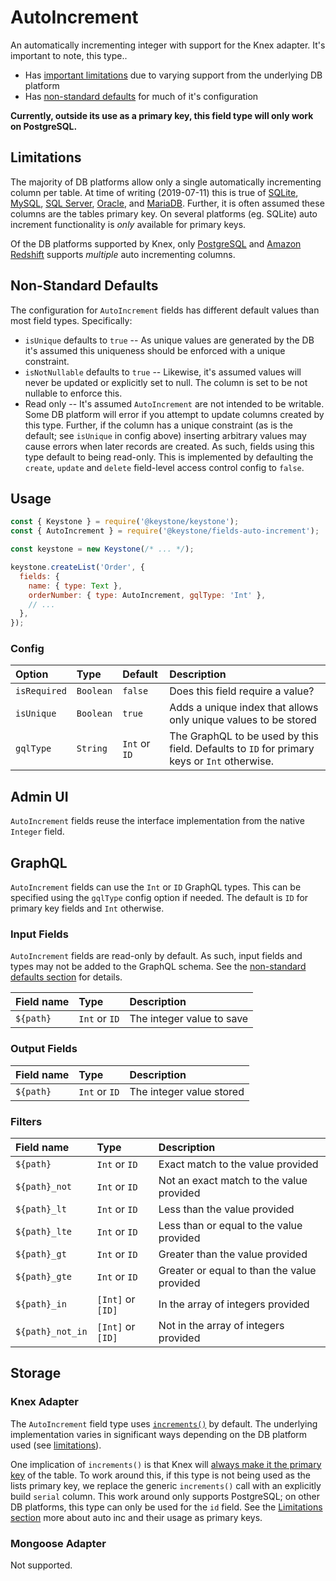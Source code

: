 <!--[meta]
section: api
subSection: field-types
title: AutoIncrement
[meta]-->

# AutoIncrement

An automatically incrementing integer with support for the Knex adapter.
It's important to note, this type..

- Has [important limitations](#limitations) due to varying support from the underlying DB platform
- Has [non-standard defaults](#non-standard-defaults) for much of it's configuration

**Currently, outside its use as a primary key, this field type will only work on PostgreSQL.**

## Limitations

The majority of DB platforms allow only a single automatically incrementing column per table.
At time of writing (2019-07-11) this is true of
[SQLite](https://www.sqlite.org/autoinc.html),
[MySQL](https://dev.mysql.com/doc/refman/8.0/en/example-auto-increment.html),
[SQL Server](https://docs.microsoft.com/en-us/sql/t-sql/statements/create-table-transact-sql-identity-property),
[Oracle](https://docs.oracle.com/database/121/SQLRF/statements_7002.htm#SQLRF55661), and
[MariaDB](https://mariadb.com/kb/en/library/auto_increment/).
Further, it is often assumed these columns are the tables primary key.
On several platforms (eg. SQLite) auto increment functionality is _only_ available for primary keys.

Of the DB platforms supported by Knex, only
[PostgreSQL](https://www.postgresql.org/docs/9.1/datatype-numeric.html#DATATYPE-SERIAL) and
[Amazon Redshift](https://docs.aws.amazon.com/redshift/latest/dg/r_CREATE_TABLE_NEW.html#identity-clause)
supports _multiple_ auto incrementing columns.

## Non-Standard Defaults

The configuration for `AutoIncrement` fields has different default values than most field types.
Specifically:

- `isUnique` defaults to `true` --
  As unique values are generated by the DB it's assumed this uniqueness should be enforced with a unique constraint.
- `isNotNullable` defaults to `true` --
  Likewise, it's assumed values will never be updated or explicitly set to null.
  The column is set to be not nullable to enforce this.
- Read only --
  It's assumed `AutoIncrement` are not intended to be writable.
  Some DB platform will error if you attempt to update columns created by this type.
  Further, if the column has a unique constraint (as is the default; see `isUnique` in config above)
  inserting arbitrary values may cause errors when later records are created.
  As such, fields using this type default to being read-only.
  This is implemented by defaulting the `create`, `update` and `delete` field-level access control config to `false`.

## Usage

```js
const { Keystone } = require('@keystone/keystone');
const { AutoIncrement } = require('@keystone/fields-auto-increment');

const keystone = new Keystone(/* ... */);

keystone.createList('Order', {
  fields: {
    name: { type: Text },
    orderNumber: { type: AutoIncrement, gqlType: 'Int' },
    // ...
  },
});
```

### Config

| Option       | Type      | Default       | Description                                                                                 |
| :----------- | :-------- | :------------ | :------------------------------------------------------------------------------------------ |
| `isRequired` | `Boolean` | `false`       | Does this field require a value?                                                            |
| `isUnique`   | `Boolean` | `true`        | Adds a unique index that allows only unique values to be stored                             |
| `gqlType`    | `String`  | `Int` or `ID` | The GraphQL to be used by this field. Defaults to `ID` for primary keys or `Int` otherwise. |

## Admin UI

`AutoIncrement` fields reuse the interface implementation from the native `Integer` field.

## GraphQL

`AutoIncrement` fields can use the `Int` or `ID` GraphQL types.
This can be specified using the `gqlType` config option if needed.
The default is `ID` for primary key fields and `Int` otherwise.

### Input Fields

`AutoIncrement` fields are read-only by default.
As such, input fields and types may not be added to the GraphQL schema.
See the [non-standard defaults section](#non-standard-defaults) for details.

| Field name | Type          | Description               |
| :--------- | :------------ | :------------------------ |
| `${path}`  | `Int` or `ID` | The integer value to save |

### Output Fields

| Field name | Type          | Description              |
| :--------- | :------------ | :----------------------- |
| `${path}`  | `Int` or `ID` | The integer value stored |

### Filters

| Field name       | Type              | Description                                 |
| :--------------- | :---------------- | :------------------------------------------ |
| `${path}`        | `Int` or `ID`     | Exact match to the value provided           |
| `${path}_not`    | `Int` or `ID`     | Not an exact match to the value provided    |
| `${path}_lt`     | `Int` or `ID`     | Less than the value provided                |
| `${path}_lte`    | `Int` or `ID`     | Less than or equal to the value provided    |
| `${path}_gt`     | `Int` or `ID`     | Greater than the value provided             |
| `${path}_gte`    | `Int` or `ID`     | Greater or equal to than the value provided |
| `${path}_in`     | `[Int]` or `[ID]` | In the array of integers provided           |
| `${path}_not_in` | `[Int]` or `[ID]` | Not in the array of integers provided       |

## Storage

### Knex Adapter

The `AutoIncrement` field type uses [`increments()`](https://knexjs.org/#Schema-increments) by default.
The underlying implementation varies in significant ways depending on the DB platform used (see [limitations](#limitations)).

One implication of `increments()` is that Knex will
[always make it the primary key](https://github.com/tgriesser/knex/issues/385) of the table.
To work around this, if this type is not being used as the lists primary key,
we replace the generic `increments()` call with an explicitly build `serial` column.
This work around only supports PostgreSQL; on other DB platforms, this type can only be used for the `id` field.
See the [Limitations section](#limitations) more about auto inc and their usage as primary keys.

### Mongoose Adapter

Not supported.

